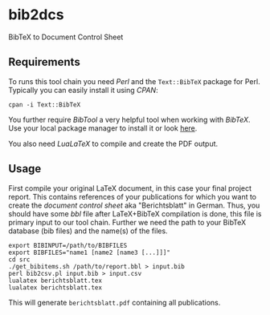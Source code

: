 # bib2dcs
BibTeX to Document Control Sheet

## Requirements

To runs this tool chain you need _Perl_ and the `Text::BibTeX` package for Perl.
Typically you can easily install it using _CPAN_:
```
cpan -i Text::BibTeX
```

You further require _BibTool_ a very helpful tool when working with _BibTeX_.
Use your local package manager to install it or look [here](http://www.gerd-neugebauer.de/software/TeX/BibTool/).

You also need _LuaLaTeX_ to compile and create the PDF output.

## Usage

First compile your original LaTeX document, in this case your final project
report. This contains references of your publications for which you want to
create the _document control sheet_  aka "Berichtsblatt" in German. Thus, you
should have some _bbl_ file after LaTeX+BibTeX compilation is done, this file
is primary input to our tool chain. Further we need the path to your BibTeX
database (bib files) and the name(s) of the files.

```
export BIBINPUT=/path/to/BIBFILES
export BIBFILES="name1 [name2 [name3 [...]]]"
cd src
./get_bibitems.sh /path/to/report.bbl > input.bib
perl bib2csv.pl input.bib > input.csv
lualatex berichtsblatt.tex
lualatex berichtsblatt.tex
```

This will generate `berichtsblatt.pdf` containing all publications.
